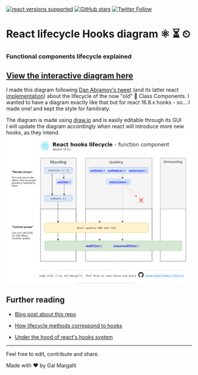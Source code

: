 [![react versions supported](https://img.shields.io/badge/React%20versions%3A-16.8.x%2C%2016.9.x-green "React versions supported")]()
[![GitHub stars](https://img.shields.io/github/stars/Wavez/react-hooks-lifecycle)](https://github.com/Wavez/react-hooks-lifecycle/stargazers)
[![Twitter Follow](https://img.shields.io/twitter/follow/MargalitGal?label=Follow%20Me&style=social)](https://twitter.com/MargalitGal)

<h1>
React lifecycle Hooks diagram ⚛️ ⏳ ⏲
  <h3>
Functional components lifecycle explained
  </h3>
</h1>



## [View the interactive diagram here](https://wavez.github.io/react-hooks-lifecycle/) ##

I made this diagram following [Dan Abramov's tweet](https://twitter.com/dan_abramov/status/981712092611989509) (and its latter react [implementation](http://projects.wojtekmaj.pl/react-lifecycle-methods-diagram/)) about the lifecycle of the now "old" 👴 Class Components.
I wanted to have a diagram exactly like that but for react 16.8.x hooks - so... I made one! and kept the style for familiraty.  

The diagram is made using [draw.io](https://draw.io) and is easily editable through its GUI  
I will update the diagram accordingly when react will introduce more new hooks, as they intend.
<a href="https://wavez.github.io/react-hooks-lifecycle">
  <img src="https://raw.githubusercontent.com/Wavez/react-hooks-lifecycle/master/thumbnail.png" />
</a>


## Further reading
- [Blog post about this repo](https://medium.com/@galmargalit/react-function-components-hooks-lifecycle-diagram-14f76e0a5988)

- [How lifecycle methods correspond to hooks](https://reactjs.org/docs/hooks-faq.html#how-do-lifecycle-methods-correspond-to-hooks)

- [Under the hood of react's hooks system](https://medium.com/the-guild/under-the-hood-of-reacts-hooks-system-eb59638c9dba)
 
---
Feel free to edit, contribute and share.

Made with ❤ by Gal Margalit
